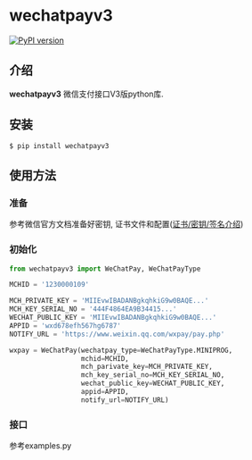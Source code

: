 # wechatpayv3
[![PyPI version](https://badge.fury.io/py/wechatpayv3.svg)](https://badge.fury.io/py/wechatpayv3)

## 介绍

**wechatpayv3** 
微信支付接口V3版python库.

## 安装

```
$ pip install wechatpayv3
```

## 使用方法
### 准备
参考微信官方文档准备好密钥, 证书文件和配置([证书/密钥/签名介绍](https://pay.weixin.qq.com/wiki/doc/apiv3/wechatpay/wechatpay3_0.shtml))

### 初始化
``` python
from wechatpayv3 import WeChatPay, WeChatPayType

MCHID = '1230000109'

MCH_PRIVATE_KEY = 'MIIEvwIBADANBgkqhkiG9w0BAQE...'
MCH_KEY_SERIAL_NO = '444F4864EA9B34415...'
WECHAT_PUBLIC_KEY = 'MIIEvwIBADANBgkqhkiG9w0BAQE...'
APPID = 'wxd678efh567hg6787'
NOTIFY_URL = 'https://www.weixin.qq.com/wxpay/pay.php'

wxpay = WeChatPay(wechatpay_type=WeChatPayType.MINIPROG,
                  mchid=MCHID,
                  mch_parivate_key=MCH_PRIVATE_KEY,
                  mch_key_serial_no=MCH_KEY_SERIAL_NO,
                  wechat_public_key=WECHAT_PUBLIC_KEY,
                  appid=APPID,
                  notify_url=NOTIFY_URL)
```

### 接口
参考examples.py


